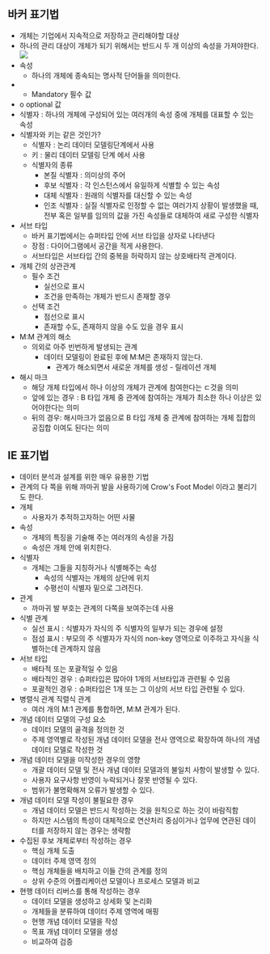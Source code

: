 ## 바커 표기법
- 개체는 기업에서 지속적으로 저장하고 관리해야할 대상
- 하나의 관리 대상이 개체가 되기 위해서는 반드시 두 개 이상의 속성을 가져야한다.
![](https://i.imgur.com/DkIbCdH.png)
- 속성
	- 하나의 개체에 종속되는 명사적 단어들을 의미한다.
- * Mandatory 필수 값
- o optional 값
- 식별자 : 하나의 개체에 구성되어 있는 여러개의 속성 중에 개체를 대표할 수 있는 속성
- 식별자와 키는 같은 것인가?
	- 식별자 : 논리 데이터 모델링단계에서 사용
	- 키 : 물리 데이터 모델링 단계 에서 사용
	- 식별자의 종류
		- 본질 식별자 : 의미상의 주어 
		- 후보 식별자 : 각 인스턴스에서 유일하게 식별할 수 있는 속성
		- 대체 식별자 : 원래의 식별자를 대신할 수 있는 속성
		- 인조 식별자 : 실질 식별자로 인정할 수 없는 여러가지 상황이 발생했을 때, 전부 혹은 일부를 임의의 값을 가진 속성들로 대체하여 새로 구성한 식별자
- 서브 타입
	- 바커 표기법에서는 슈퍼타입 안에 서브 타입을 상자로 나타낸다
	- 장점 : 다이어그램에서 공간을 적게 사용한다.
	- 서브타입은 서브타입 간의 중복을 허락하지 않는 상호배타적 관계이다.
- 개체 간의 상관관계
	- 필수 조건
		- 실선으로 표시
		- 조건을 만족하는 개체가 반드시 존재할 경우
	- 선택 조건
		- 점선으로 표시
		- 존재할 수도, 존재하지 않을 수도 있을 경우 표시
- M:M 관계의 해소
	- 의외로 아주 빈번하게 발생되는 관계
		- 데이터 모델링이 완료된 후에 M:M은 존재하지 않는다.
			- 관계가 해소되면서 새로운 개체를 생성 - 릴레이션 개체
- 해시 마크
	- 해당 개체 타입에서 하나 이상의 개체가 관계에 참여한다는 ㄷ것을 의미
	- 앞에 있는 경우 : B 타입 개체 중 관계에 참여하는 개체가 최소한 하나 이상은 있어야한다는 의미
	- 뒤의 경우: 해시마크가 없음으로 B 타입 개체 중 관계에 참여하는 개체 집합의 공집합 이여도 된다는 의미


## IE 표기법
* 데이터 분석과 설계를 위한 매우 유용한 기법
* 관계의 다 쪽을 위해 까마귀 발을 사용하기에 Crow's Foot Model 이라고 불리기도 한다.
* 개체
	* 사용자가 추적하고자하는 어떤 사물
* 속성
	* 개체의 특징을 기술해 주는 여러개의 속성을 가짐
	* 속성은 개체 안에 위치한다.
* 식별자
	* 개체는 그들을 지칭하거나 식별해주는 속성
		* 속성의 식별자는 개체의 상단에 위치
		* 수평선이 식별자 밑으로 그려진다.
* 관계
	* 까마귀 발 부호는 관계의 다쪽을 보여주는데 사용
* 식별 관계
	* 실선 표시 : 식별자가 자식의 주 식별자의 일부가 되는 경우에 설정
	* 점섬 표시 : 부모의 주 식별자가 자식의 non-key 영역으로 이주하고 자식을 식별하는데 관계하지 않음
* 서브 타입
	* 배타적 또는 포괄적일 수 있음
	* 배타적인 경우 : 슈퍼타입은 많아야 1개의 서브타입과 관련될 수 있음
	* 포괄적인 경우 : 슈퍼타입은 1개 또는 그 이상의 서브 타입 관련될 수 있다.
* 병렬식 관계 직렬식 관계
	* 여러 개의 M:1 관계를 통합하면, M:M 관계가 된다.
* 개념 데이터 모델의 구성 요소
	* 데이터 모델의 골격을 정의한 것
	* 주제 영역별로 작성된 개념 데이터 모델을 전사 영역으로 확장하여 하나의 개념 데이터 모델로 작성한 것
* 개념 데이터 모델을 미작성한 경우의 영향
	* 개괄 데이터 모델 및 전사 개념 데이터 모델과의 불일치 사항이 발생할 수 있다.
	* 사용자 요구사항 반영이 누락되거나 잘못 반영될 수 있다.
	* 범위가 불명확해져 오류가 발생할 수 있다.
* 개념 데이터 모델 작성이 불필요한 경우
	* 개념 데이터 모델은 반드시 작성하는 것을 원칙으로 하는 것이 바람직함
	* 하지만 시스템의 특성이 대체적으로 연산처리 중심이거나 업무에 연관된 데이터를 저장하지 않는 경우는 생략함
* 수집된 후보 개체로부터 작성하는 경우
	* 핵심 개체 도출
	* 데이터 주제 영역 정의
	* 핵심 개체들을 배치하고 이들 간의 관계를 정의
	* 상위 수준의 어플리케이션 모델이나 프로세스 모델과 비교
* 현행 데이터 리버스를 통해 작성하는 경우
	* 데이터 모델을 생성하고 상세화 및 논리화
	* 개체들을 분류하여 데이터 주제 영역에 매핑
	* 현행 개념 데이터 모델을 작성
	* 목표 개념 데이터 모델을 생성
	* 비교하여 검증